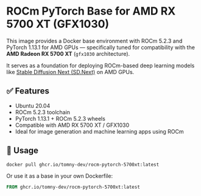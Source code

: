 # ROCm PyTorch Base for AMD RX 5700 XT (GFX1030)

This image provides a Docker base environment with ROCm 5.2.3 and PyTorch 1.13.1 for AMD GPUs — specifically tuned for compatibility with the **AMD Radeon RX 5700 XT** (`gfx1030` architecture).

It serves as a foundation for deploying ROCm-based deep learning models like [Stable Diffusion Next (SD.Next)](https://github.com/vladmandic/sdnext) on AMD GPUs.

## ✅ Features

- Ubuntu 20.04
- ROCm 5.2.3 toolchain
- PyTorch 1.13.1 + ROCm 5.2.3 wheels
- Compatible with AMD RX 5700 XT / GFX1030
- Ideal for image generation and machine learning apps using ROCm

## 🐳 Usage

```bash
docker pull ghcr.io/tomny-dev/rocm-pytorch-5700xt:latest
```

Or use it as a base in your own Dockerfile:

```dockerfile
FROM ghcr.io/tomny-dev/rocm-pytorch-5700xt:latest
```